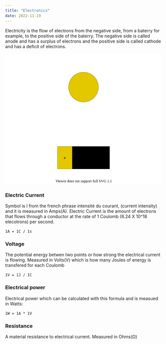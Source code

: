 ```yaml
---
title: "Electronics"
date: 2022-11-19
---
```


Electricity is the flow of electrons from the negative side, from a baterry for example, to the positive side of the baterry. The negative side is called anode and has a surplus of electrons and the positive side is called cathode and has a deficit of electrons. 

![Circuit](img/circuit.drawio.svg)

### Electric Current
Symbol is I from the french phrase intensité du courant, (current intensity) and it is measured in Amps(A).
Electric Current is the amount of electrons that flows through a conductor at the rate of 1 Coulomb (6.24 X 10^18 elecotrons) per second. 
```
1A = 1C / 1s 
```

### Voltage
The potential energy betwen two points or how strong the electrical current is flowing. 
Measured in Volts(V) which is how many Joules of energy is transfered for each Coulomb
```
1V = 1J / 1C
```

### Electrical power
Electrical power which can be calculated with this formula and is measued in Watts:
```
1W = 1A * 1V
```

### Resistance
A material resistance to electrical current. Measured in Ohms(Ω)